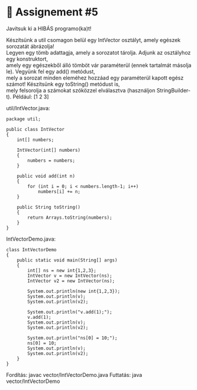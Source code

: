 # 📓 Assignement #5

Javítsuk ki a HIBÁS programo(ka)t!
  
Készítsünk a util csomagon belül egy IntVector osztályt, amely egészek sorozatát ábrázolja!  
Legyen egy tömb adattagja, amely a sorozatot tárolja. Adjunk az osztályhoz egy konstruktort,  
amely egy egészekből álló tömböt vár paraméterül (ennek tartalmát másolja le). Vegyünk fel egy add() metódust,  
mely a sorozat minden eleméhez hozzáad egy paraméterül kapott egész számot! Készítsünk egy toString() metódust is,  
mely felsorolja a számokat szóközzel elválasztva (használjon StringBuilder-t). Például: [1 2 3]  

util/IntVector.java:  

    package util;  
  
    public class IntVector   
    {  
        int[] numbers;  
  
        IntVector(int[] numbers)   
        {  
            numbers = numbers;  
        }  
  
        public void add(int n)  
        {  
            for (int i = 0; i < numbers.length-1; i++)  
                numbers[i] += n;  
        }  
  
        public String toString()   
        {  
            return Arrays.toString(numbers);  
        }  
    }

IntVectorDemo.java:  
  
    class IntVectorDemo
    {  
        public static void main(String[] args) 
        {  
            int[] ns = new int{1,2,3};  
            IntVector v = new IntVector(ns);  
            IntVector v2 = new IntVector(ns);  
  
            System.out.println(new int{1,2,3});  
            System.out.println(v);  
            System.out.println(v2);  
  
            System.out.println("v.add(1);");  
            v.add(1);  
            System.out.println(v);  
            System.out.println(v2);   

            System.out.println("ns[0] = 10;");  
            ns[0] = 10;  
            System.out.println(v);  
            System.out.println(v2);  
        }  
    }    

Fordítás: javac vector/IntVectorDemo.java
Futtatás: java vector/IntVectorDemo
